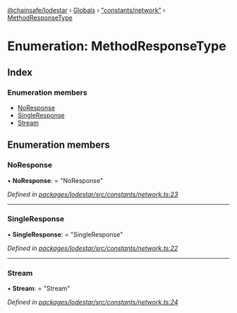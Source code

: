 [@chainsafe/lodestar](../README.md) › [Globals](../globals.md) › ["constants/network"](../modules/_constants_network_.md) › [MethodResponseType](_constants_network_.methodresponsetype.md)

# Enumeration: MethodResponseType

## Index

### Enumeration members

* [NoResponse](_constants_network_.methodresponsetype.md#noresponse)
* [SingleResponse](_constants_network_.methodresponsetype.md#singleresponse)
* [Stream](_constants_network_.methodresponsetype.md#stream)

## Enumeration members

###  NoResponse

• **NoResponse**: = "NoResponse"

*Defined in [packages/lodestar/src/constants/network.ts:23](https://github.com/ChainSafe/lodestar/blob/e079784d1/packages/lodestar/src/constants/network.ts#L23)*

___

###  SingleResponse

• **SingleResponse**: = "SingleResponse"

*Defined in [packages/lodestar/src/constants/network.ts:22](https://github.com/ChainSafe/lodestar/blob/e079784d1/packages/lodestar/src/constants/network.ts#L22)*

___

###  Stream

• **Stream**: = "Stream"

*Defined in [packages/lodestar/src/constants/network.ts:24](https://github.com/ChainSafe/lodestar/blob/e079784d1/packages/lodestar/src/constants/network.ts#L24)*
